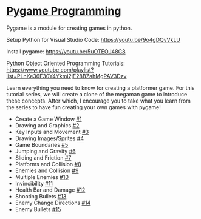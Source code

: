 # [Pygame Programming](https://www.youtube.com/playlist?list=PLnKe36F30Y4Ykmi2jE28BZahMgPAV3Dzv)
Pygame is a module for creating games in python.

Setup Python for Visual Studio Code: https://youtu.be/9o4gDQvVkLU

Install pygame: https://youtu.be/5uOTEOJ48G8

Python Object Oriented Programming Tutorials: https://www.youtube.com/playlist?list=PLnKe36F30Y4Ykmi2jE28BZahMgPAV3Dzv

Learn everything you need to know for creating a platformer game. For this tutorial series, we will create a clone of the megaman game to introduce these concepts. After which, I encourage you to take what you learn from the series to have fun creating your own games with pygame!

* Create a Game Window [#1](https://youtu.be/vY_9LKxQL_0)
* Drawing and Graphics [#2](https://youtu.be/WC6Yuzw7IYc)
* Key Inputs and Movement [#3](https://youtu.be/M5bEiHi5TMw)
* Drawing Images/Sprites [#4](https://youtu.be/9uoXk8O18Mw)
* Game Boundaries [#5](https://youtu.be/_FpkqIkeKUY)
* Jumping and Gravity [#6](https://youtu.be/u7XpkyemKTo)
* Sliding and Friction [#7](https://youtu.be/4cVx2FPjvo8)
* Platforms and Collision [#8](https://youtu.be/0tt_VP-aias)
* Enemies and Collision [#9](https://youtu.be/rmobkgItFkk)
* Multiple Enemies [#10](https://youtu.be/TaT-KyZ9W8o)
* Invincibility [#11](https://youtu.be/4oQa59LHTtI)
* Health Bar and Damage [#12](https://youtu.be/VVlgVZia9PM)
* Shooting Bullets [#13](https://youtu.be/TR2vTLkXRo8)
* Enemy Change Directions [#14](https://youtu.be/wzqxdE-qeyE)
* Enemy Bullets [#15](https://youtu.be/y8Q2I4HBAEA)
